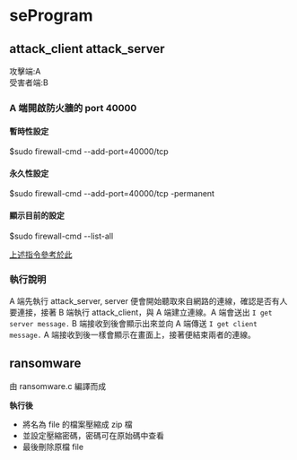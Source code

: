 # seProgram

## attack_client attack_server

攻擊端:A 
<br>
受害者端:B

### A 端開啟防火牆的 port 40000

#### 暫時性設定
$sudo firewall-cmd --add-port=40000/tcp

#### 永久性設定
$sudo firewall-cmd --add-port=40000/tcp -permanent

#### 顯示目前的設定
$sudo firewall-cmd --list-all

[上述指令參考於此 ](http://blog.xuite.net/tolarku/blog/363801991)

### 執行說明
A 端先執行 attack_server, server 便會開始聽取來自網路的連線，確認是否有人要連接，接著 B 端執行 attack_client，與 A 端建立連線。A 端會送出 `I get server message.` B 端接收到後會顯示出來並向 A 端傳送 `I get client message.` A 端接收到後一樣會顯示在畫面上，接著便結束兩者的連線。

## ransomware
由 ransomware.c 編譯而成

**執行後**
- 將名為 file 的檔案壓縮成 zip 檔
- 並設定壓縮密碼，密碼可在原始碼中查看
- 最後刪除原檔 file
